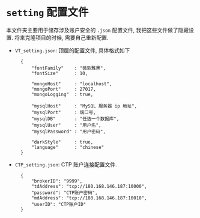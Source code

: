 # `setting` 配置文件

本文件夹主要用于储存涉及账户安全的 `.json` 配置文件, 我把这些文件做了隐藏设置. 将来克隆项目的时候, 需要自己重新配置.

- `VT_setting.json`: 顶层的配置文件, 具体格式如下

        {
            "fontFamily"    : "微软雅黑",
            "fontSize"      : 10,       

            "mongoHost"     : "localhost",
            "mongoPort"     : 27017,
            "mongoLogging"  : true,     

            "mysqlHost"     : "MySQL 服务器 ip 地址",
            "mysqlPort"     : 端口号,
            "mysqlDB"       : "任选一个数据库",
            "mysqlUser"     : "用户名",
            "mysqlPassword" : "用户密码",        

            "darkStyle"     : true,
            "language"      : "chinese"
        }

- `CTP_setting.json`: CTP 账户连接配置文件.

        {
            "brokerID": "9999", 
            "tdAddress": "tcp://180.168.146.187:10000", 
            "password": "CTP账户密码", 
            "mdAddress": "tcp://180.168.146.187:10010", 
            "userID": "CTP账户ID"
        }


